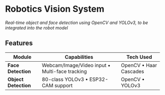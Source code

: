 # Robotics Vision System
*Real-time object and face detection using OpenCV and YOLOv3, to be integrated into the robot model*

## Features
| Module | Capabilities | Tech Used |
|--------|--------------|-----------|
| **Face Detection** | Webcam/Image/Video input • Multi-face tracking | OpenCV • Haar Cascades |
| **Object Detection** | 80-class YOLOv3 • ESP32-CAM support | OpenCV • YOLOv3 |
